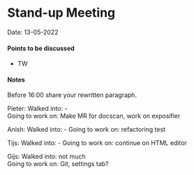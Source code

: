 # Stand-up Meeting

Date: 13-05-2022

#### Points to be discussed

- TW

#### Notes

Before 16:00 share your rewritten paragraph.

Pieter:
Walked into: -  
 Going to work on: Make MR for docscan, work on exposifier

Anish:
Walked into: -
Going to work on: refactoring test

Tijs:
Walked into: -
Going to work on: continue on HTML editor

Gijs:
Walked into: not much  
 Going to work on: Git, settings tab?
